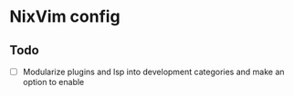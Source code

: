 # NixVim config

## Todo

- [ ] Modularize plugins and lsp into development categories and make an option to enable 

